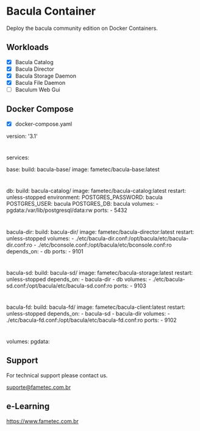 # Bacula Container

Deploy the bacula community edition on Docker Containers. 

## Workloads

- [x] Bacula Catalog
- [x] Bacula Director
- [x] Bacula Storage Daemon
- [x] Bacula File Daemon
- [ ] Baculum Web Gui

## Docker Compose

- [x] docker-compose.yaml


version: '3.1'
#
services:

  base:
    build: bacula-base/
    image: fametec/bacula-base:latest
#
  db:
    build: bacula-catalog/
    image: fametec/bacula-catalog:latest
    restart: unless-stopped
    environment:
      POSTGRES_PASSWORD: bacula
      POSTGRES_USER: bacula
      POSTGRES_DB: bacula
    volumes:
    - pgdata:/var/lib/postgresql/data:rw
    ports:
      - 5432
#
  bacula-dir:
    build: bacula-dir/
    image: fametec/bacula-director:latest
    restart: unless-stopped
    volumes:
      - ./etc/bacula-dir.conf:/opt/bacula/etc/bacula-dir.conf:ro
      - ./etc/bconsole.conf:/opt/bacula/etc/bconsole.conf:ro
    depends_on:
      - db
    ports:
      - 9101
#
  bacula-sd:
    build: bacula-sd/
    image: fametec/bacula-storage:latest
    restart: unless-stopped
    depends_on:
      - bacula-dir
      - db
    volumes:
      - ./etc/bacula-sd.conf:/opt/bacula/etc/bacula-sd.conf:ro
    ports:
      - 9103
#
  bacula-fd:
    build: bacula-fd/
    image: fametec/bacula-client:latest
    restart: unless-stopped
    depends_on:
      - bacula-sd
      - bacula-dir
    volumes:
      - ./etc/bacula-fd.conf:/opt/bacula/etc/bacula-fd.conf:ro
    ports:
      - 9102
#
volumes:
  pgdata:

## Support

For technical support please contact us. 

suporte@fametec.com.br

## e-Learning 

https://www.fametec.com.br


